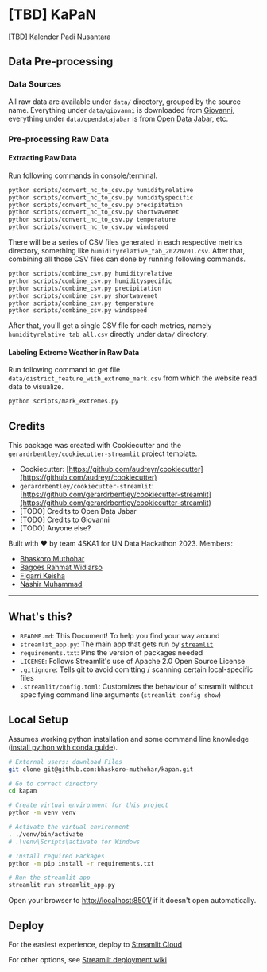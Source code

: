 # [TBD] KaPaN

[TBD] Kalender Padi Nusantara

## Data Pre-processing

### Data Sources
All raw data are available under `data/` directory, grouped by the source name. Everything under `data/giovanni` is downloaded from [Giovanni](https://giovanni.gsfc.nasa.gov/), everything under `data/opendatajabar` is from [Open Data Jabar](https://opendata.jabarprov.go.id/), etc.

### Pre-processing Raw Data

#### Extracting Raw Data
Run following commands in console/terminal.
```sh
python scripts/convert_nc_to_csv.py humidityrelative
python scripts/convert_nc_to_csv.py humidityspecific
python scripts/convert_nc_to_csv.py precipitation
python scripts/convert_nc_to_csv.py shortwavenet
python scripts/convert_nc_to_csv.py temperature
python scripts/convert_nc_to_csv.py windspeed
```

There will be a series of CSV files generated in each respective metrics directory, something like `humidityrelative_tab_20220701.csv`. After that, combining all those CSV files can done by running following commands.
```sh
python scripts/combine_csv.py humidityrelative
python scripts/combine_csv.py humidityspecific
python scripts/combine_csv.py precipitation
python scripts/combine_csv.py shortwavenet
python scripts/combine_csv.py temperature
python scripts/combine_csv.py windspeed
```

After that, you'll get a single CSV file for each metrics, namely `humidityrelative_tab_all.csv` directly under `data/` directory.

#### Labeling Extreme Weather in Raw Data
Run following command to get file `data/district_feature_with_extreme_mark.csv` from which the website read data to visualize.
```sh
python scripts/mark_extremes.py
```


## Credits

This package was created with Cookiecutter and the `gerardrbentley/cookiecutter-streamlit` project template.
- Cookiecutter: [https://github.com/audreyr/cookiecutter](https://github.com/audreyr/cookiecutter)
- `gerardrbentley/cookiecutter-streamlit`: [https://github.com/gerardrbentley/cookiecutter-streamlit](https://github.com/gerardrbentley/cookiecutter-streamlit)
- [TODO] Credits to Open Data Jabar
- [TODO] Credits to Giovanni
- [TODO] Anyone else?

Built with ❤️ by team 4SKA1 for UN Data Hackathon 2023.
Members:
- [Bhaskoro Muthohar](https://github.com/bhaskoro-muthohar)
- [Bagoes Rahmat Widiarso](https://github.com/zeogabrw)
- [Figarri Keisha](https://github.com/kfigarri)
- [Nashir Muhammad](https://github.com/nashr)

---

## What's this?

- `README.md`: This Document! To help you find your way around
- `streamlit_app.py`: The main app that gets run by [`streamlit`](https://docs.streamlit.io/)
- `requirements.txt`: Pins the version of packages needed
- `LICENSE`: Follows Streamlit's use of Apache 2.0 Open Source License
- `.gitignore`: Tells git to avoid comitting / scanning certain local-specific files
- `.streamlit/config.toml`: Customizes the behaviour of streamlit without specifying command line arguments (`streamlit config show`)

## Local Setup

Assumes working python installation and some command line knowledge ([install python with conda guide](https://tech.gerardbentley.com/python/beginner/2022/01/29/install-python.html)).

```sh
# External users: download Files
git clone git@github.com:bhaskoro-muthohar/kapan.git

# Go to correct directory
cd kapan

# Create virtual environment for this project
python -m venv venv

# Activate the virtual environment
. ./venv/bin/activate
# .\venv\Scripts\activate for Windows

# Install required Packages
python -m pip install -r requirements.txt

# Run the streamlit app
streamlit run streamlit_app.py
```

Open your browser to [http://localhost:8501/](http://localhost:8501/) if it doesn't open automatically.
## Deploy

For the easiest experience, deploy to [Streamlit Cloud](https://streamlit.io/cloud)

For other options, see [Streamilt deployment wiki](https://discuss.streamlit.io/t/streamlit-deployment-guide-wiki/5099)
